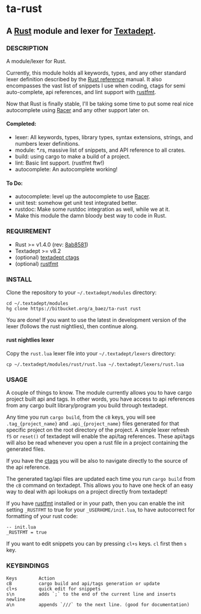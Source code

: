 # ta-rust
## A [Rust](http://www.rust-lang.org) module and lexer for [Textadept](http://foicica.com/textadept/).

### DESCRIPTION
A module/lexer for Rust.

Currently, this module holds all keywords, types, and any other standard lexer
definition described by the [Rust reference](http://doc.rust-lang.org/reference.html)
manual. It also encompasses the vast list of snippets I use when coding,
ctags for semi auto-complete, api references, and lint support with
[rustfmt](https://github.com/nrc/rustfmt).

Now that Rust is finally stable, I'll be taking some time to put some real nice
autocomplete using [Racer](https://github.com/phildawes/racer) and any other
support later on.

#### Completed:
*   lexer: All keywords, types, library types, syntax extensions, strings, and
numbers lexer definitions.
*   module: *.rs, massive list of snippets, and API reference to all crates.
*   build: using cargo to make a build of a project.
*   lint: Basic lint support. (rustfmt ftw!)
*   autocomplete: An autocomplete working!

#### To Do:
*   autocomplete: level up the autocomplete to use [Racer](https://github.com/phildawes/racer).
*   unit test: somehow get unit test integrated better.
*   rustdoc: Make some rustdoc integration as well, while we at it.
*   Make this module the damn bloody best way to code in Rust.

### REQUIREMENT
*   Rust >= v1.4.0 (rev: [8ab8581](https://github.com/rust-lang/rust/commit/8ab8581f6921bc7a8e3fa4defffd2814372dcb15))
*   Textadept >= v8.2
*   (optional) [textadept ctags](http://foicica.com/hg/ctags/)
*   (optional) [rustfmt](https://github.com/nrc/rustfmt)

### INSTALL
Clone the repository to your `~/.textadept/modules` directory:

```
cd ~/.textadept/modules
hg clone https://bitbucket.org/a_baez/ta-rust rust
```

You are done! If you want to use the latest in development version of the lexer
(follows the rust nightlies), then continue along.

#### rust nightlies lexer
Copy the `rust.lua` lexer file into your `~/.textadept/lexers` directory:

```
cp ~/.textadept/modules/rust/rust.lua ~/.textadept/lexers/rust.lua
```

### USAGE
A couple of things to know. The module currently allows you to have
cargo project built api and tags. In other words, you have access to api
references from any cargo built library/program you build through textadept.

Any time you run `cargo build`, from the `cB` keys, you will see
`.tag_{project_name}` and `.api_{project_name}` files generated for that
specific project on the root directory of the project.
A simple lexer refresh `f5` or `reset()` of textadept will enable the api/tag
references. These api/tags will also be read whenever you open a rust file in
a project containing the generated files.

If you have the [ctags](http://foicica.com/hg/ctags/) you will be also to
navigate directly to the source of the api reference.

The generated tag/api files are updated each time you run `cargo build`
from the `cB` command on textadept. This allows you to have one heck of an easy
way to deal with api lookups on a project directly from textadept!

If you have [rustfmt](https://github.com/nrc/rustfmt) installed or in your
path, then you can enable the init setting `_RUSTFMT` to true for your
`_USERHOME/init.lua`, to have autocorrect for formatting of your rust code:

```
-- init.lua
_RUSTFMT = true
```

If you want to edit snippets you can by pressing `cl+s` keys. `cl` first then
`s` key.

### KEYBINDINGS

    Keys        Action
    cB          cargo build and api/tags generation or update
    cl+s        quick edit for snippets
    s\n         adds `;` to the end of the current line and inserts newline
    a\n         appends `///` to the next line. (good for documentation)



